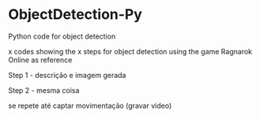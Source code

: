 # ObjectDetection-Py
Python code for object detection


x codes showing the x steps for object detection using the game Ragnarok Online as reference

Step 1 - descrição e imagem gerada

Step 2 - mesma coisa

se repete até captar movimentação (gravar video)